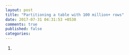 ```yaml
---
layout: post
title: "Partitioning a table with 100 million+ rows"
date: 2017-07-31 04:31:53 +0530
comments: true
published: false
categories: 
---
```



1. 
